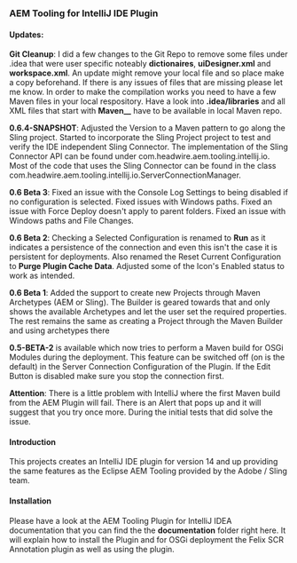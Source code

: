 ### AEM Tooling for IntelliJ IDE Plugin

#### Updates:

**Git Cleanup**: I did a few changes to the Git Repo to remove some files under .idea that were user specific noteably
**dictionaires**, **uiDesigner.xml** and **workspace.xml**. An update might remove your local file and so place make
a copy beforehand. If there is any issues of files that are missing please let me know.
In order to make the compilation works you need to have a few Maven files in your local respository. Have a look into
**.idea/libraries** and all XML files that start with **Maven__** have to be available in local Maven repo.

**0.6.4-SNAPSHOT**: Adjusted the Version to a Maven pattern to go along the Sling project.
Started to incorporate the Sling Project project to test and verify the IDE independent Sling Connector.
The implementation of the Sling Connector API can be found under com.headwire.aem.tooling.intellij.io.
Most of the code that uses the Sling Connector can be found in the class
com.headwire.aem.tooling.intellij.io.ServerConnectionManager.

**0.6 Beta 3**: Fixed an issue with the Console Log Settings to being disabled if no configuration is selected.
Fixed issues with Windows paths. Fixed an issue with Force Deploy doesn't apply to parent folders.
Fixed an issue with Windows paths and File Changes.

**0.6 Beta 2**: Checking a Selected Configuration is renamed to **Run** as it indicates a persistence of the connection
and even this isn't the case it is persistent for deployments.
Also renamed the Reset Current Configuration to **Purge Plugin Cache Data**.
Adjusted some of the Icon's Enabled status to work as intended.

**0.6 Beta 1**: Added the support to create new Projects through Maven Archetypes (AEM or Sling). The Builder
is geared towards that and only shows the available Archetypes and let the user set the
required properties. The rest remains the same as creating a Project through the Maven Builder
and using archetypes there

**0.5-BETA-2** is available which now tries to perform a Maven build for OSGi Modules during the deployment. This feature
can be switched off (on is the default) in the Server Connection Configuration of the Plugin. If the Edit Button is
disabled make sure you stop the connection first.

**Attention**: There is a little problem with IntelliJ where the first Maven build from the AEM Plugin will fail. There
is an Alert that pops up and it will suggest that you try once more. During the initial tests that did solve the issue.

#### Introduction

This projects creates an IntelliJ IDE plugin for version 14 and up providing the same features as the Eclipse AEM Tooling provided by the Adobe / Sling team.

#### Installation

Please have a look at the AEM Tooling Plugin for IntelliJ IDEA documentation that you can find the the **documentation** folder right here. It will explain how to install the Plugin and for OSGi deployment the Felix SCR Annotation plugin as well as using the plugin.
